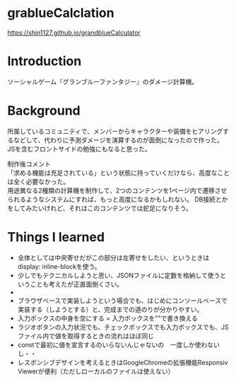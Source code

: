 # grablueCalclation
https://shin1127.github.io/grandblueCalculator

# Introduction
ソーシャルゲーム『グランブルーファンタジー』のダメージ計算機。

# Background
所属しているコミュニティで、メンバーからキャラクターや装備をヒアリングするなどして、代わりに予測ダメージを演算するのが面倒になったので作った。  
JSを含むフロントサイドの勉強にもなると思った。

制作後コメント  
「求める機能は充足されている」という状態に持っていくだけなら、高度なことは全く必要なかった。  
用途異なる2種類の計算機を制作して、2つのコンテンツを1ページ内で遷移させられるようなシステムにすれば、もっと高度になるかもしれない。
DB接続とかをしてみたいけれど、それはこのコンテンツでは蛇足になりそう。

# Things I learned

-  全体としては中央寄せだがこの部分は左寄せをしたい、というときはdisplay: inline-blockを使う。
-  少しでもテクニカルしようと思い、JSONファイルに定数を格納して使うということも考えたが正直面倒くさい。
-  
-  ブラウザベースで実装しようという場合でも、はじめにコンソールベースで実装する（しようとする）と、完成までの道のりが分かりやすい。
-  入力ボックスの中身を空にする = 入力ボックスを""で書き換える
-  ラジオボタンの入力状況でも、チェックボックスでも入力ボックスでも、JSファイル内で値を取得するときの流れはほぼ同じ
-  constで最初に値を宣言するのいらないんじゃないの　一度しか使わないし・・
-  レスポンシブデザインを考えるときはGoogleChromeの拡張機能Responsiv Viewerが便利（ただしローカルのファイルは使えない）
